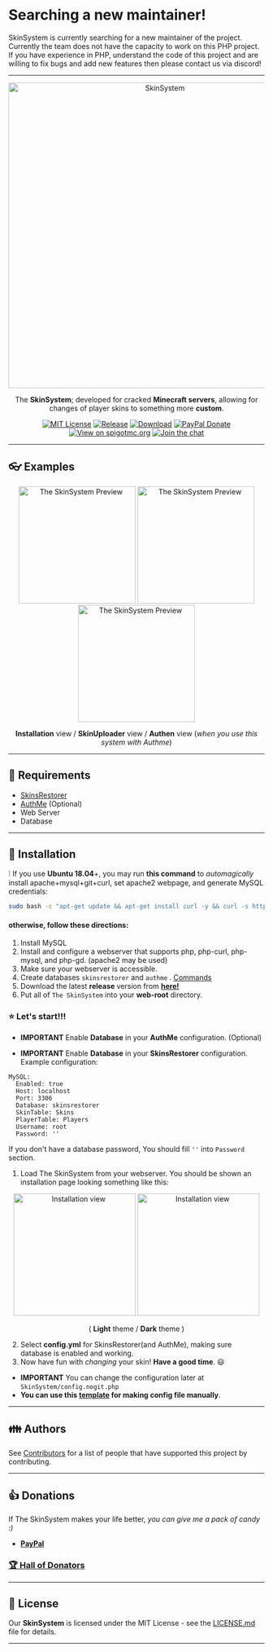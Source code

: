 # Searching a new maintainer!
SkinSystem is currently searching for a new maintainer of the project. Currently the team does not have the capacity to work on this PHP project. If you have experience in PHP, understand the code of this project and are willing to fix bugs and add new features then please contact us via discord!

---

<p align="center">
  <a href="https://github.com/SkinsRestorer/SkinSystem">
    <img src="https://i.imgur.com/pjuawRU.jpg" alt="SkinSystem" width="600">
  </a>
</p>

<p align="center">
  The <b>SkinSystem</b>; developed for cracked <strong>Minecraft servers</strong>, allowing for changes of player skins to something more <strong>custom</strong>.
</p>

<p align="center">
  <a href="https://opensource.org/licenses/MIT"><img src="https://img.shields.io/github/license/SkinsRestorer/SkinSystem.svg" alt="MIT License"></a>
  <a href="https://github.com/SkinsRestorer/SkinSystem/releases"><img src="https://img.shields.io/github/release/SkinsRestorer/SkinSystem.svg" alt="Release"></a>
  <a href="https://github.com/SkinsRestorer/SkinSystem/releases"><img src="https://img.shields.io/github/downloads/SkinsRestorer/SkinSystem/total.svg" alt="Download"></a>
  <a href="https://skinsrestorer.net/donate"><img src="https://ionicabizau.github.io/badges/paypal.svg" alt="PayPal Donate"></a>
  <a href="https://www.spigotmc.org/resources/the-skinsystem.59403/"><img src="https://img.shields.io/badge/view%20on-spigotmc-orange.svg" alt="View on spigotmc.org"></a>
  <a href="https://skinsrestorer.net/discord"><img src="https://discord.com/api/guilds/186794372468178944/embed.png" alt="Join the chat"></a>
</p>

---

## :eyeglasses: Examples

<p align="center">
  <img src="https://i.imgur.com/5baEOlG.png" alt="The SkinSystem Preview" height="230">
  <img src="https://i.imgur.com/AbZgB5n.png" alt="The SkinSystem Preview" height="230">
  <img src="https://i.imgur.com/grNDVYA.png" alt="The SkinSystem Preview" height="230">
  <p align="center">
    <b>Installation</b> view / <b>SkinUploader</b> view / <b>Authen</b> view (<i>when you use this system with Authme</i>)
  </p>
</p>

---

## :memo: Requirements

- [SkinsRestorer](https://www.spigotmc.org/resources/skinsrestorer.2124/)
- [AuthMe](https://www.spigotmc.org/resources/authmereloaded.6269/) (Optional)
- Web Server
- Database

---

## :wrench: Installation

:grey_exclamation: If you use **Ubuntu 18.04**+, you may run **this command** to *automagically* install
apache+mysql+git+curl, set apache2 webpage, and generate MySQL credentials:

```bash
sudo bash -c "apt-get update && apt-get install curl -y && curl -s https://raw.githubusercontent.com/SkinsRestorer/SkinSystem/main/installscripts/UbuntuInstall.sh | bash -s"
```

#### **otherwise**, follow **these directions**:

1. Install MySQL
2. Install and configure a webserver that supports php, php-curl, php-mysql, and php-gd. (apache2 may be used)
3. Make sure your webserver is accessible.
4. Create databases `skinsrestorer` and `authme`
   . [Commands](https://gist.github.com/ITZVGcGPmO/a3dffa0db198919ae002efcad444ae34)
5. Download the latest **release** version from [**here!**](https://github.com/SkinsRestorer/SkinSystem/releases)
6. Put all of `The SkinSystem` into your **web-root** directory.

### :star: Let's start!!!

* **IMPORTANT** Enable **Database** in your **AuthMe** configuration. (Optional)

* **IMPORTANT** Enable **Database** in your **SkinsRestorer** configuration. Example configuration:

```YML
MySQL:
  Enabled: true
  Host: localhost
  Port: 3306
  Database: skinsrestorer
  SkinTable: Skins
  PlayerTable: Players
  Username: root
  Password: ''
```

If you don't have a database password, You should fill `''` into `Password` section.

1. Load The SkinSystem from your webserver. You should be shown an installation page looking something like this:

<p align="center">
  <img src="https://i.imgur.com/naeNvbO.png" alt="Installation view" height="240">
  <img src="https://i.imgur.com/zIKwLTu.png" alt="Installation view" height="240">
  <p align="center">( <b>Light</b> theme / <b>Dark</b> theme )</p>
</p>

2. Select **config.yml** for SkinsRestorer(and AuthMe), making sure database is enabled and working.
3. Now have fun with *changing* your skin! **Have a good time**. :smiley:

* **IMPORTANT** You can change the configuration later at `SkinSystem/config.nogit.php`
* **You can use this [template](https://github.com/SkinsRestorer/SkinSystem/wiki/Configuration) for making config file
  manually**.

---

## :family: Authors

See [Contributors](https://github.com/SkinsRestorer/SkinsRestorerX/graphs/contributors) for a list of people that have
supported this project by contributing.

---

## :thumbsup: Donations

If The SkinSystem makes your life better, *you can give me a pack of candy :)*

- [**PayPal**](https://skinsrestorer.net/donate)

### [:trophy: Hall of Donators](DONATIONS.md)

---

## :pencil: License

Our **SkinSystem** is licensed under the MIT License - see
the [LICENSE.md](https://github.com/SkinsRestorer/SkinSystem/blob/main/LICENSE) file for details.

---
